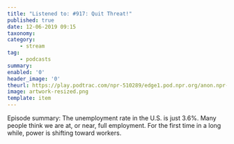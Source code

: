 ```yaml
---
title: "Listened to: #917: Quit Threat!"
published: true
date: 12-06-2019 09:15
taxonomy:
category:
	- stream
tag:
	- podcasts
summary:
enabled: '0'
header_image: '0'
theurl: https://play.podtrac.com/npr-510289/edge1.pod.npr.org/anon.npr-podcasts/podcast/npr/pmoney/2019/05/20190531_pmoney_pmpod917-4024cc97-f0d6-4401-bf4e-52711152bd4e.mp3?awCollectionId=510289&awEpisodeId=728723289&orgId=1&d=1321&p=510289&story=728723289&t=podcast&e=728723289&size=21094151&ft=pod&f=510289
image: artwork-resized.png
template: item
---
```

 
Episode summary: The unemployment rate in the U.S. is just 3.6%. Many people think we are at, or near, full employment. For the first time in a long while, power is shifting toward workers.
